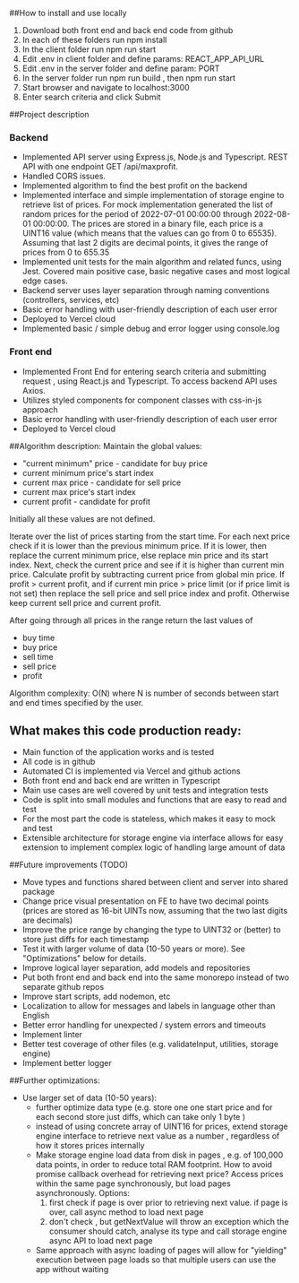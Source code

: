 ##How to install and use locally
1. Download both front end and back end code from github 
2. In each of these folders run npm install
3. In the client folder run npm run start
4. Edit .env in client folder and define params: REACT_APP_API_URL
5. Edit .env in the server folder and define param: PORT
6. In the server folder run npm run build , then npm run start
7. Start browser and navigate to localhost:3000
8. Enter search criteria and click Submit

##Project description

### Backend
* Implemented API server using Express.js, Node.js and Typescript. REST API with one endpoint GET /api/maxprofit.
* Handled CORS issues.
* Implemented algorithm to find the best profit on the backend
* Implemented interface and simple implementation of storage engine to retrieve list of prices.
  For mock implementation generated the list of random prices for the period of 2022-07-01 00:00:00 through
  2022-08-01 00:00:00. The prices are stored in a binary file, each price is a UINT16 value (which means that the values can go from 0 to 65535). Assuming that last 2 digits are decimal points, it gives the range of prices from 0 to 655.35
* Implemented unit tests for the main algorithm and related funcs, using Jest. Covered main positive case, basic negative cases and most logical edge cases.
* Backend server uses layer separation through naming conventions (controllers, services, etc)
* Basic error handling with user-friendly description of each user error
* Deployed to Vercel cloud
* Implemented basic / simple debug and error logger using console.log

### Front end
* Implemented Front End for entering search criteria and submitting request , using React.js and Typescript. To access backend API uses Axios.
* Utilizes styled components for component classes with css-in-js approach
* Basic error handling with user-friendly description of each user error
* Deployed to Vercel cloud

##Algorithm description:
Maintain the global values:
* "current minimum" price - candidate for buy price 
* current minimum price's start index
* current max price - candidate for sell price
* current max price's start index
* current profit - candidate for profit

Initially all these values are not defined.

Iterate over the list of prices starting from the start time.
For each next price check if it is lower than the previous minimum price. 
If it is lower, then replace the current minimum price, else replace min price and its start index.
Next, check the current price and see if it is higher than current min price.
Calculate profit by subtracting current price from global min price.
If profit > current profit, and if current min price > price limit (or if price limit is not set) then 
replace the sell price and sell price index and profit.
Otherwise keep current sell price and current profit.

After going through all prices in the range return the last values of 
* buy time
* buy price
* sell time
* sell price
* profit

Algorithm complexity: O(N) where N is number of seconds between start and end times specified by the user.



## What makes this code production ready:
* Main function of the application works and is tested
* All code is in github
* Automated CI is implemented via Vercel and github actions
* Both front end and back end are written in Typescript
* Main use cases are well covered by unit tests and integration tests
* Code is split into small modules and functions that are easy to read and test
* For the most part the code is stateless, which makes it easy to mock and test
* Extensible architecture for storage engine via interface allows for easy extension to implement complex logic of handling large amount of data

##Future improvements (TODO)
* Move types and functions shared between client and server into shared package
* Change price visual presentation on FE to have two decimal points (prices are stored as 16-bit UINTs now, assuming that the two last digits are decimals)
* Improve the price range by changing the type to UINT32 or (better) to store just diffs for each timestamp
* Test it with larger volume of data (10-50 years or more). See "Optimizations" below for details.
* Improve logical layer separation, add models and repositories
* Put both front end and back end into the same monorepo instead of two separate github repos
* Improve  start scripts, add nodemon, etc
* Localization to allow for messages and labels in language other than English
* Better error handling for unexpected / system errors and timeouts
* Implement linter
* Better test coverage of other files (e.g. validateInput, utilities, storage engine)
* Implement better logger


##Further optimizations:
* Use larger set of data (10-50 years):
  * further optimize data type (e.g. store one one start price and for each second store just diffs, which can take only 1 byte )
  * instead of using concrete array of UINT16 for prices, extend storage engine interface to retrieve next value as a number , regardless of how it stores prices internally
  * Make storage engine load data from disk in pages , e.g. of 100,000 data points, in order to reduce total RAM footprint. 
  How to avoid promise callback overhead for retrieving next price? 
  Access prices within the same page synchronously, but load pages asynchronously.
  Options:
    1. first check if page is over prior to retrieving next value. if page is over, call async method to load next page
    2. don't check , but getNextValue will throw an exception which the consumer should catch, analyse its type and call storage engine async API to load next page
  * Same approach with async loading of pages will allow for "yielding" execution between page loads so that multiple users can use the app without waiting
